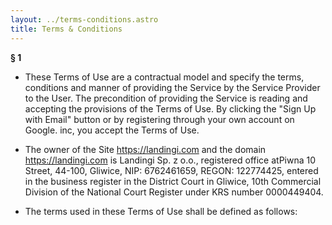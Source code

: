 ```yaml
---
layout: ../terms-conditions.astro
title: Terms & Conditions
---
```


**§ 1**
- These Terms of Use are a contractual model and specify the terms, conditions and manner of providing the Service by the Service Provider to the User. The precondition of providing the Service is reading and accepting the provisions of the Terms of Use. By clicking the "Sign Up with Email" button or by registering through your own account on Google. inc, you accept the Terms of Use.

- The owner of the Site https://landingi.com and the domain https://landingi.com is Landingi Sp. z o.o., registered office atPiwna 10 Street, 44-100, Gliwice, NIP: 6762461659, REGON: 122774425, entered in the business register in the District Court in Gliwice, 10th Commercial Division of the National Court Register under KRS number 0000449404.

- The terms used in these Terms of Use shall be defined as follows:
